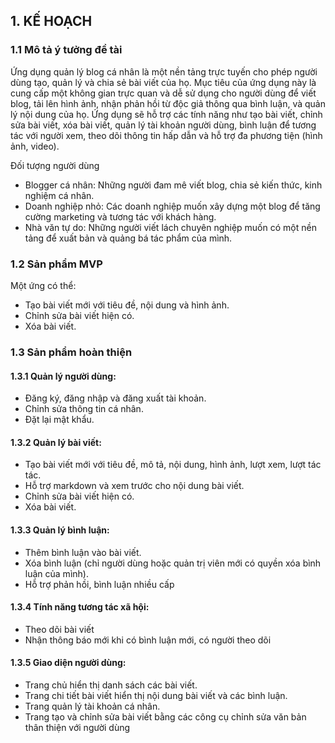 ## 1. KẾ HOẠCH

### 1.1 Mô tả ý tưởng đề tài

Ứng dụng quản lý blog cá nhân là một nền tảng trực tuyến cho phép người dùng tạo, quản lý và chia sẻ bài viết của họ. Mục tiêu của ứng dụng này là cung cấp một không gian trực quan và dễ sử dụng cho người dùng để viết blog, tải lên hình ảnh, nhận phản hồi từ độc giả thông qua bình luận, và quản lý nội dung của họ. Ứng dụng sẽ hỗ trợ các tính năng như tạo bài viết, chỉnh sửa bài viết, xóa bài viết, quản lý tài khoản người dùng, bình luận để tương tác với người xem, theo dõi thông tin hấp dẫn và hỗ trợ đa phương tiện (hình ảnh, video).

Đối tượng người dùng
- Blogger cá nhân: Những người đam mê viết blog, chia sẻ kiến thức, kinh nghiệm cá nhân.
- Doanh nghiệp nhỏ: Các doanh nghiệp muốn xây dựng một blog để tăng cường marketing và tương tác với khách hàng.
- Nhà văn tự do: Những người viết lách chuyên nghiệp muốn có một nền tảng để xuất bản và quảng bá tác phẩm của mình.

### 1.2 Sản phẩm MVP

Một ứng có thể: 
- Tạo bài viết mới với tiêu đề, nội dung và hình ảnh.
- Chỉnh sửa bài viết hiện có.
- Xóa bài viết.

### 1.3 Sản phẩm hoàn thiện
#### 1.3.1 Quản lý người dùng:

- Đăng ký, đăng nhập và đăng xuất tài khoản.
- Chỉnh sửa thông tin cá nhân.
- Đặt lại mật khẩu.

#### 1.3.2 Quản lý bài viết:

- Tạo bài viết mới với tiêu đề, mô tả, nội dung, hình ảnh, lượt xem, lượt tác tác.
- Hỗ trợ markdown và xem trước cho nội dung bài viết. 
- Chỉnh sửa bài viết hiện có.
- Xóa bài viết.

#### 1.3.3  Quản lý bình luận:

- Thêm bình luận vào bài viết.
- Xóa bình luận (chỉ người dùng hoặc quản trị viên mới có quyền xóa bình luận của mình).
- Hỗ trợ phản hồi, bình luận nhiều cấp 

#### 1.3.4 Tính năng tương tác xã hội:

- Theo dõi bài viết 
- Nhận thông báo mới khi có bình luận mới, có người theo dõi 

#### 1.3.5 Giao diện người dùng:

- Trang chủ hiển thị danh sách các bài viết.
- Trang chi tiết bài viết hiển thị nội dung bài viết và các bình luận.
- Trang quản lý tài khoản cá nhân.
- Trang tạo và chỉnh sửa bài viết bằng các công cụ chỉnh sửa văn bản thân thiện với người dùng
